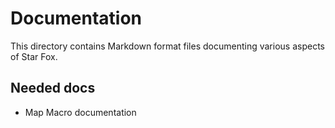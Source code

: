 # Documentation
This directory contains Markdown format files documenting various aspects of Star Fox.

## Needed docs
- Map Macro documentation
